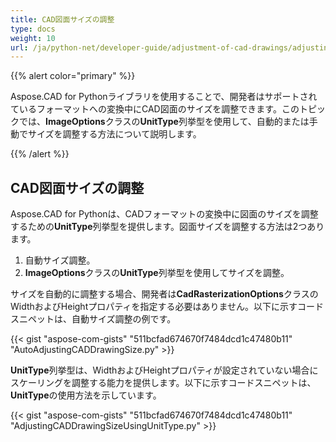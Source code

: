 ```yaml
---
title: CAD図面サイズの調整
type: docs
weight: 10
url: /ja/python-net/developer-guide/adjustment-of-cad-drawings/adjusting-cad-drawing-size/
---
```


{{% alert color="primary" %}}

Aspose.CAD for Pythonライブラリを使用することで、開発者はサポートされているフォーマットへの変換中にCAD図面のサイズを調整できます。このトピックでは、**ImageOptions**クラスの**UnitType**列挙型を使用して、自動的または手動でサイズを調整する方法について説明します。

{{% /alert %}}

## **CAD図面サイズの調整**

Aspose.CAD for Pythonは、CADフォーマットの変換中に図面のサイズを調整するための**UnitType**列挙型を提供します。図面サイズを調整する方法は2つあります。

1. 自動サイズ調整。
1. **ImageOptions**クラスの**UnitType**列挙型を使用してサイズを調整。

サイズを自動的に調整する場合、開発者は**CadRasterizationOptions**クラスのWidthおよびHeightプロパティを指定する必要はありません。以下に示すコードスニペットは、自動サイズ調整の例です。

{{< gist "aspose-com-gists" "511bcfad674670f7484dcd1c47480b11" "AutoAdjustingCADDrawingSize.py" >}}

**UnitType**列挙型は、WidthおよびHeightプロパティが設定されていない場合にスケーリングを調整する能力を提供します。以下に示すコードスニペットは、**UnitType**の使用方法を示しています。

{{< gist "aspose-com-gists" "511bcfad674670f7484dcd1c47480b11" "AdjustingCADDrawingSizeUsingUnitType.py" >}}
